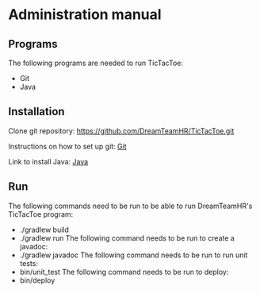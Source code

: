 # Administration manual

## Programs
The following programs are needed to run TicTacToe:
- Git
- Java

## Installation
Clone git repository: https://github.com/DreamTeamHR/TicTacToe.git

Instructions on how to set up git: [Git]( https://help.github.com/articles/set-up-git/)

Link to install Java: [Java]( http://www.oracle.com/technetwork/java/javase/downloads/jdk8-downloads-2133151.html)

## Run
The following commands need to be run to be able to run DreamTeamHR's TicTacToe program:
* ./gradlew build
* ./gradlew run
The following command needs to be run to create a javadoc:
* ./gradlew javadoc 
The following command needs to be run to run unit tests:
* bin/unit_test
The following command needs to be run to deploy:
* bin/deploy